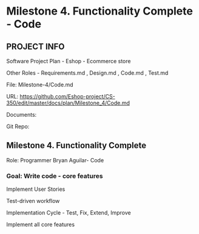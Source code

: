 # Milestone 4. Functionality Complete - Code
## PROJECT INFO
Software Project Plan - Eshop - Ecommerce store

Other Roles - Requirements.md , Design.md , Code.md , Test.md

File: Milestone-4/Code.md

URL: https://github.com/Eshop-project/CS-350/edit/master/docs/plan/Milestone_4/Code.md

Documents:

Git Repo: 

## Milestone 4. Functionality Complete
Role: Programmer Bryan Aguilar- Code

### Goal: Write code - core features

Implement User Stories

Test-driven workflow

Implementation Cycle - Test, Fix, Extend, Improve

Implement all core features


